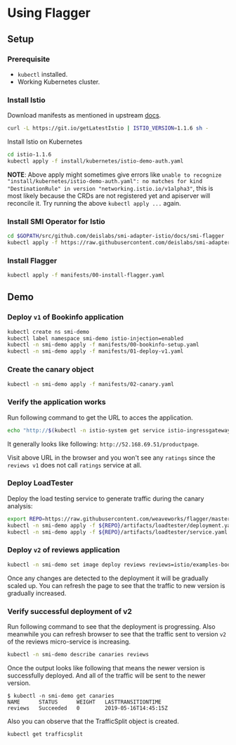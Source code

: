 # Using Flagger

## Setup

### Prerequisite

* `kubectl` installed.
* Working Kubernetes cluster.

### Install Istio

Download manifests as mentioned in upstream [docs](https://istio.io/docs/setup/kubernetes/download/#download-and-prepare-for-the-installation).


```bash
curl -L https://git.io/getLatestIstio | ISTIO_VERSION=1.1.6 sh -
```

Install Istio on Kubernetes

```bash
cd istio-1.1.6
kubectl apply -f install/kubernetes/istio-demo-auth.yaml
```

**NOTE**: Above apply might sometimes give errors like `unable to recognize "install/kubernetes/istio-demo-auth.yaml": no matches for kind "DestinationRule" in version "networking.istio.io/v1alpha3"`, this is most likely because the CRDs are not registered yet and apiserver will reconcile it. Try running the above `kubectl apply ...` again.

### Install SMI Operator for Istio

```bash
cd $GOPATH/src/github.com/deislabs/smi-adapter-istio/docs/smi-flagger
kubectl apply -f https://raw.githubusercontent.com/deislabs/smi-adapter-istio/master/deploy/kubernetes-manifests.yaml
```

### Install Flagger

```bash
kubectl apply -f manifests/00-install-flagger.yaml
```

## Demo

### Deploy `v1` of Bookinfo application

```bash
kubectl create ns smi-demo
kubectl label namespace smi-demo istio-injection=enabled
kubectl -n smi-demo apply -f manifests/00-bookinfo-setup.yaml
kubectl -n smi-demo apply -f manifests/01-deploy-v1.yaml
```

### Create the canary object

```bash
kubectl -n smi-demo apply -f manifests/02-canary.yaml
```

### Verify the application works

Run following command to get the URL to acces the application.

```bash
echo "http://$(kubectl -n istio-system get service istio-ingressgateway -o jsonpath='{.status.loadBalancer.ingress[0].ip}')/productpage"
```

It generally looks like following: `http://52.168.69.51/productpage`.

Visit above URL in the browser and you won't see any `ratings` since the `reviews v1` does not call `ratings` service at all.

### Deploy LoadTester

Deploy the load testing service to generate traffic during the canary analysis:

```bash
export REPO=https://raw.githubusercontent.com/weaveworks/flagger/master
kubectl -n smi-demo apply -f ${REPO}/artifacts/loadtester/deployment.yaml
kubectl -n smi-demo apply -f ${REPO}/artifacts/loadtester/service.yaml
```

### Deploy `v2` of reviews application

```bash
kubectl -n smi-demo set image deploy reviews reviews=istio/examples-bookinfo-reviews-v2:1.10.1
```

Once any changes are detected to the deployment it will be gradually scaled up. You can refresh the page to see that the traffic to new version is gradually increased.

### Verify successful deployment of v2

Run following command to see that the deployment is progressing. Also meanwhile you can refresh browser to see that the traffic sent to version `v2` of the reviews micro-service is increasing.

```bash
kubectl -n smi-demo describe canaries reviews
```

Once the output looks like following that means the newer version is successfully deployed. And all of the traffic will be sent to the newer version.

```console
$ kubectl -n smi-demo get canaries
NAME      STATUS      WEIGHT   LASTTRANSITIONTIME
reviews   Succeeded   0        2019-05-16T14:45:15Z
```

Also you can observe that the TrafficSplit object is created.

```bash
kubectl get trafficsplit
```
